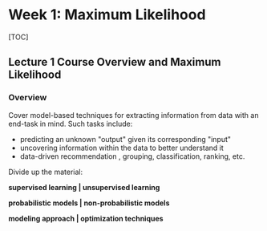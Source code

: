 # Week 1: Maximum Likelihood

[TOC]

## Lecture 1 Course Overview and Maximum Likelihood

### Overview

Cover model-based techniques for extracting information from data with an end-task in mind. Such tasks include:

- predicting an unknown "output" given its corresponding "input"
- uncovering information within the data to better understand it
- data-driven recommendation , grouping, classification, ranking, etc.

Divide up the material:

**supervised learning | unsupervised learning**

**probabilistic models | non-probabilistic models**

**modeling approach | optimization techniques**

